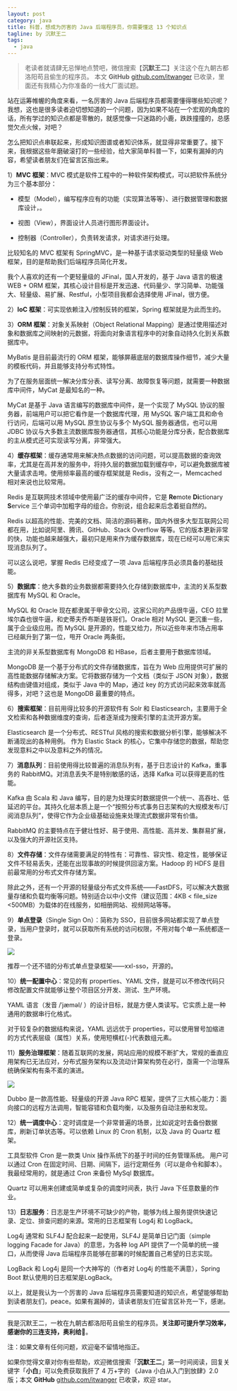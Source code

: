 ```yaml
---
layout: post
category: java
title: 科普，想成为厉害的 Java 后端程序员，你需要懂这 13 个知识点
tagline: by 沉默王二
tags: 
  - java
---
```


>老读者就请肆无忌惮地点赞吧，微信搜索【**沉默王二**】关注这个在九朝古都洛阳苟且偷生的程序员。
>本文 **GitHub** [github.com/itwanger](https://github.com/itwanger/itwanger.github.io) 已收录，里面还有我精心为你准备的一线大厂面试题。

<!--more-->




站在运筹帷幄的角度来看，一名厉害的 Java 后端程序员都需要懂得哪些知识呢？我想，这也是很多读者迫切想知道的一个问题，因为如果不站在一个宏观的角度的话，所有学过的知识点都是零散的，就感觉像一只迷路的小鹿，跌跌撞撞的，总感觉欠点火候，对吧？

怎么把知识点串联起来，形成知识图谱或者知识体系，就显得非常重要了。接下来，我根据这些年磨破滚打的一些经验，给大家简单科普一下，如果有漏掉的内容，希望读者朋友们在留言区指出来。

1）**MVC 框架**：MVC 模式是软件工程中的一种软件架构模式，可以把软件系统分为三个基本部分：

- 模型（Model），编写程序应有的功能（实现算法等等）、进行数据管理和数据库设计，。

- 视图（View），界面设计人员进行图形界面设计。

- 控制器（Controller），负责转发请求，对请求进行处理。

比较知名的 MVC 框架有 SpringMVC，是一种基于请求驱动类型的轻量级 Web 框架，目的是帮助我们后端程序员简化开发。

我个人喜欢的还有一个更轻量级的 JFinal，国人开发的，基于 Java 语言的极速 WEB + ORM 框架，其核心设计目标是开发迅速、代码量少、学习简单、功能强大、轻量级、易扩展、Restful，小型项目我都会选择使用 JFinal，很方便。

2）**IoC 框架**：可实现依赖注入/控制反转的框架，Spring 框架就是为此而生的。

3）**ORM 框架**：对象关系映射（Object Relational Mapping）是通过使用描述对象和数据库之间映射的元数据，将面向对象语言程序中的对象自动持久化到关系数据库中。

MyBatis 是目前最流行的 ORM 框架，能够屏蔽底层的数据库操作细节，减少大量的模板代码，并且能够支持分布式特性。

 为了在服务层面统一解决分库分表、读写分离、故障恢复等问题，就需要一种数据库中间件，MyCat 是最知名的一种。

MyCat 是基于 Java 语言编写的数据库中间件，是一个实现了 MySQL 协议的服务器，前端用户可以把它看作是一个数据库代理，用 MySQL 客户端工具和命令行访问，后端可以用 MySQL 原生协议与多个 MySQL 服务器通信，也可以用 JDBC 协议与大多数主流数据库服务器通信，其核心功能是分库分表，配合数据库的主从模式还可实现读写分离，非常强大。

4）**缓存框架**：缓存通常用来解决热点数据的访问问题，可以提高数据的查询效率，尤其是在高并发的服务中，将持久层的数据加载到缓存中，可以避免数据库被大量请求击垮。使用频率最高的缓存框架就是 Redis，没有之一，Memcached 相对来说也比较常用。

Redis 是互联网技术领域中使用最广泛的缓存中间件，它是 **Re**mote **Di**ctionary **S**ervice 三个单词中加粗字母的组合。你别说，组合起来后念着挺自然的。

Redis 以超高的性能、完美的文档、简洁的源码著称，国内外很多大型互联网公司都在用，比如说阿里、腾讯、GitHub、Stack Overflow 等等。它的版本更新非常的快，功能也越来越强大，最初只是用来作为缓存数据库，现在已经可以用它来实现消息队列了。

可以这么说吧，掌握 Redis 已经变成了一项 Java 后端程序员必须具备的基础技能。

5）**数据库**：绝大多数的业务数据都需要持久化存储到数据库中，主流的关系型数据库有 MySQL 和 Oracle。

MySQL 和 Oracle 现在都隶属于甲骨文公司，这家公司的产品很牛逼，CEO 拉里埃尔森也很牛逼，和史蒂夫乔布斯是铁哥们。Oracle 相对 MySQL 更沉重一些，属于企业级应用。而 MySQL 是开源的，性能又给力，所以近些年来市场占用率已经飙升到了第一位，甩开 Oracle 两条街。

主流的非关系型数据库有 MongoDB 和 HBase，后者主要用于数据库领域。

MongoDB 是一个基于分布式的文件存储数据库，旨在为 Web 应用提供可扩展的高性能数据存储解决方案。它将数据存储为一个文档（类似于 JSON 对象），数据结构由键值对组成，类似于 Java 中的 Map，通过 key 的方式访问起来效率就高得多，对吧？这也是 MongoDB 最重要的特点。


6）**搜索框架**：目前用得比较多的开源软件有 Solr 和 Elasticsearch，主要用于全文检索和各种数据维度的查询，后者逐渐成为搜索引擎的主流开源方案。

Elasticsearch 是一个分布式、RESTful 风格的搜索和数据分析引擎，能够解决不断涌现出的各种用例。 作为 Elastic Stack 的核心，它集中存储您的数据，帮助您发现意料之中以及意料之外的情况。

 7）**消息队列**：目前使用得比较普遍的消息队列有，基于日志设计的 Kafka，重事务的 RabbitMQ。对消息丢失不是特别敏感的话，选择 Kafka 可以获得更高的性能。

Kafka 由 Scala 和 Java 编写，目的是为处理实时数据提供一个统一、高吞吐、低延迟的平台。其持久化层本质上是一个“按照分布式事务日志架构的大规模发布/订阅消息队列”，使得它作为企业级基础设施来处理流式数据非常有价值。

RabbitMQ 的主要特点在于健壮性好、易于使用、高性能、高并发、集群易扩展，以及强大的开源社区支持。

8）**文件存储**：文件存储需要满足的特性有：可靠性、容灾性、稳定性，能够保证文件不轻易丢失，还能在出现事故的时候提供回滚方案。Hadoop 的 HDFS 是目前最常用的分布式文件存储方案。

除此之外，还有一个开源的轻量级分布式文件系统——FastDFS，可以解决大数据量存储和负载均衡等问题。特别适合以中小文件（建议范围：4KB < file_size <500MB）为载体的在线服务，如相册网站、视频网站等等。

 9）**单点登录**（Single Sign On）：简称为 SSO，目前很多网站都实现了单点登录，当用户登录时，就可以获取所有系统的访问权限，不用对每个单一系统都逐一登录。

![](http://www.itwanger.com/assets/images/2020/08/java-lihai-01.png)

推荐一个还不错的分布式单点登录框架——xxl-sso，开源的。

10）**统一配置中心**：常见的有 properties、YAML 文件，就是可以不修改代码只修改配置文件就能够让整个项目区分开发、测试、生产环境。

YAML 语言（发音 /ˈjæməl/ ）的设计目标，就是方便人类读写。它实质上是一种通用的数据串行化格式。

对于较复杂的数据结构来说，YAML 远远优于 properties，可以使用冒号加缩进的方式代表层级（属性）关系，使用短横杠(-)代表数组元素。

11）**服务治理框架**：随着互联网的发展，网站应用的规模不断扩大，常规的垂直应用架构已无法应对，分布式服务架构以及流动计算架构势在必行，亟需一个治理系统确保架构有条不紊的演进。

![](http://www.itwanger.com/assets/images/2020/08/java-lihai-02.png)

Dubbo 是一款高性能、轻量级的开源 Java RPC 框架，提供了三大核心能力：面向接口的远程方法调用，智能容错和负载均衡，以及服务自动注册和发现。



12）**统一调度中心**：定时调度是一个非常普遍的场景，比如说定时去备份数据库，刷新订单状态等。可以依赖 Linux 的 Cron 机制，以及 Java 的 Quartz 框架。

工具型软件 Cron 是一款类 Unix 操作系统下的基于时间的任务管理系统。 用户可以通过 Cron 在固定时间、日期、间隔下，运行定期任务（可以是命令和脚本）。我最经常用的，就是通过 Cron 来备份 MySql 数据库。

Quartz  可以用来创建或简单或复杂的调度时间表，执行 Java 下任意数量的作业。


13）**日志服务**：日志是生产环境不可缺少的产物，能够为线上服务提供快速记录、定位、排查问题的来源。常用的日志框架有 Log4j 和 LogBack。

Log4j 通常和 SLF4J 配合起来一起使用，SLF4J 是简单日记门面（simple logging Facade for Java）的意思，为各种 log API 提供了一个简单的统一接口，从而使得 Java 后端程序员能够在部署的时候配置自己希望的日志实现。

LogBack 和 Log4j 是同一个大神写的（作者对 Log4j 的性能不满意），Spring Boot 默认使用的日志框架是LogBack。

以上，就是我认为一个厉害的 Java 后端程序员需要知道的知识点，希望能够帮助到读者朋友们，peace。如果有漏掉的，请读者朋友们在留言区补充一下，感谢。

-----

我是沉默王二，一枚在九朝古都洛阳苟且偷生的程序员。**关注即可提升学习效率，感谢你的三连支持，奥利给🌹**。

注：如果文章有任何问题，欢迎毫不留情地指正。

如果你觉得文章对你有些帮助，欢迎微信搜索「**沉默王二**」第一时间阅读，回复关键字「**小白**」可以免费获取我肝了 4 万+字的 《Java 小白从入门到放肆》2.0 版；本文 **GitHub** [github.com/itwanger](https://github.com/itwanger/itwanger.github.io) 已收录，欢迎 star。